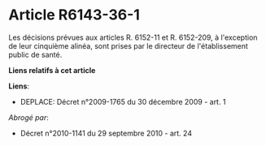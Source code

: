 # Article R6143-36-1

Les décisions prévues aux articles R. 6152-11 et R. 6152-209, à l'exception de leur cinquième alinéa, sont prises par le
directeur de l'établissement public de santé.

**Liens relatifs à cet article**

**Liens**:

  - DEPLACE: Décret n°2009-1765 du 30 décembre 2009 - art. 1

_Abrogé par_:

  - Décret n°2010-1141 du 29 septembre 2010 - art. 24
